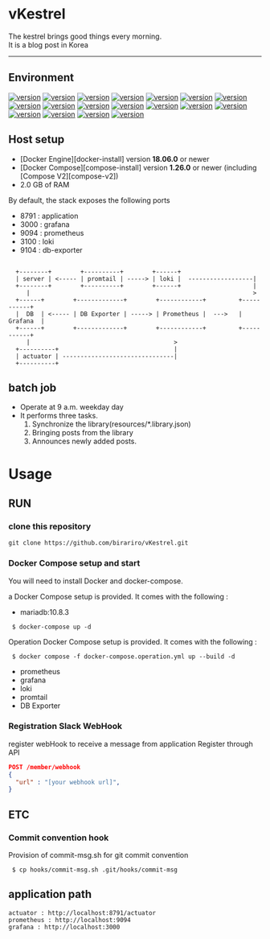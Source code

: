 # vKestrel



The kestrel brings good things every morning. <br/>
It is a blog post in Korea <br/>

---
## Environment

[![version](https://img.shields.io/badge/springboot-2.7.9-00bfb3?style=flat&logo=spring-boot)]()
[![version](https://img.shields.io/badge/AOP--00bfb3?style=flat&logo=spring-boot)]()
[![version](https://img.shields.io/badge/JPA--00bfb3?style=flat&logo=spring)]()
[![version](https://img.shields.io/badge/p6spy-1.5.7-00bfb3?style=flat&logo=)]()
[![version](https://img.shields.io/badge/validation-2.5.2-00bfb3?style=flat&logo=)]()
[![version](https://img.shields.io/badge/spring_batch--00bfb3?style=flat&logo=spring)]()
[![version](https://img.shields.io/badge/gitHubactions--00bfb3?style=flat&logo=git)]()
[![version](https://img.shields.io/badge/springboot_actuator--00bfb3?style=flat&logo=spring-boot)]()
[![version](https://img.shields.io/badge/prometheus--00bfb3?style=flat&logo=prometheus)]()
[![version](https://img.shields.io/badge/prometheus_mysqld_exporter--00bfb3?style=flat&logo=prometheus)]()
[![version](https://img.shields.io/badge/grafana--00bfb3?style=flat&logo=grafana)]()
[![version](https://img.shields.io/badge/flyway-6.4.2-00bfb3?style=flat&logo=flyway)]()
[![version](https://img.shields.io/badge/slack_bot-1.27.3-00bfb3?style=flat&logo=slack)]()
[![version](https://img.shields.io/badge/rome-1.10.0-00bfb3?style=flat&logo=)]()
[![version](https://img.shields.io/badge/jsoup-1.14.2-00bfb3?style=flat&logo=)]()
[![version](https://img.shields.io/badge/springdoc-1.6.9-00bfb3?style=flat&logo=swagger)]()
[![version](https://img.shields.io/badge/loki-2.9.1-00bfb3?style=flat&logo=loki)]()
[![version](https://img.shields.io/badge/promtail-2.9.1-00bfb3?style=flat&logo=promtail)]()

## Host setup


- [Docker Engine][docker-install] version **18.06.0** or newer
- [Docker Compose][compose-install] version **1.26.0** or newer (including [Compose V2][compose-v2])
- 2.0 GB of RAM


By default, the stack exposes the following ports

- 8791 : application
- 3000 : grafana
- 9094 : prometheus
- 3100 : loki
- 9104 : db-exporter


```

  +--------+        +----------+        +------+           
  | server | <----- | promtail | -----> | loki |  ------------------|   
  +--------+        +----------+        +------+                    |
     |                                                              >
  +------+        +-------------+        +------------+         +-----------+  
  |  DB  | <----- | DB Exporter | -----> | Prometheus |  --->   |  Grafana  |
  +------+        +-------------+        +------------+         +-----------+
     |                                        >
  +----------+                                |
  | actuator | -------------------------------|
  +----------+      
```

## batch job
- Operate at 9 a.m. weekday day
- It performs three tasks.
  1) Synchronize the library(resources/*.library.json)
  2) Bringing posts from the library
  3) Announces newly added posts.



# Usage
## RUN
### clone this repository
```shell
git clone https://github.com/birariro/vKestrel.git
```

### Docker Compose setup and start
You will need to install Docker and docker-compose.

a Docker Compose setup is provided. It comes with the following :

- mariadb:10.8.3
``` shell
 $ docker-compose up -d
```
Operation Docker Compose setup is provided. It comes with the following :
``` shell
 $ docker compose -f docker-compose.operation.yml up --build -d
```
- prometheus
- grafana
- loki
- promtail
- DB Exporter





### Registration Slack WebHook
register webHook to receive a message from application
Register through API
``` json
POST /member/webhook
{
  "url" : "[your webhook url]",
}
```


## ETC
### Commit convention hook 
Provision of commit-msg.sh for git commit convention

``` shell 
 $ cp hooks/commit-msg.sh .git/hooks/commit-msg 
```

## application path
``` 
actuator : http://localhost:8791/actuator  
prometheus : http://localhost:9094
grafana : http://localhost:3000 
```
